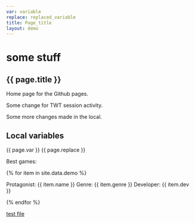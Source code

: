 ```yaml
---
var: variable
replace: replaced_variable
title: Page_title
layout: demo
---
```


# some stuff
## {{ page.title }}

Home page for the Github pages.

Some change for TWT session activity.

Some more changes made in the local.

## Local variables
{{ page.var }}
{{ page.replace }}

Best games:

{% for item in site.data.demo %}

Protagonist: {{ item.name }}
Genre: {{ item.genre }}
Developer: {{ item.dev }}

{% endfor %}		

[test file](docs-as-code/test/testfile2.md)